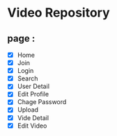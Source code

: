 # Video Repository

## page :

- [x] Home
- [x] Join
- [x] Login
- [x] Search
- [x] User Detail
- [x] Edit Profile
- [x] Chage Password
- [x] Upload
- [x] Vide Detail
- [x] Edit Video
